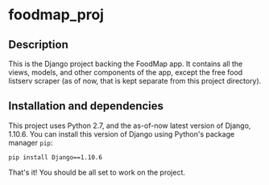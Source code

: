 # foodmap_proj
## Description
This is the Django project backing the FoodMap app. It contains all the views, models, and other components of the app, except the free food listserv scraper (as of now, that is kept separate from this project directory).

## Installation and dependencies
This project uses Python 2.7, and the as-of-now latest version of Django, 1.10.6. You can install this version of Django using Python's package manager `pip`:
```
pip install Django==1.10.6
```
That's it! You should be all set to work on the project.
